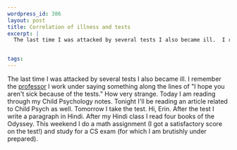 ```yaml
--- 
wordpress_id: 386
layout: post
title: Correlation of illness and tests
excerpt: |
  The last time I was attacked by several tests I also became ill.  I remember the <a href="http://www.uiuc.edu/ph/www/chip">professor</a> I work under saying something along the lines of "I hope you aren't sick because of the tests."  How very strange.  Today I am reading through my Child Psychology notes.  Tonight I'll be reading an article related to Child Psych as well.  Tomorrow I take the test.  Hi, Erin.  After the test I write a paragraph in Hindi.  After my Hindi class I read four books of the Odyssey.  This weekend I do a math assignment (I got a satisfactory score on the test!) and study for a CS exam (for which I am brutishly under prepared).


tags: 
---
```


The last time I was attacked by several tests I also became ill.  I remember the <a href="http://www.uiuc.edu/ph/www/chip">professor</a> I work under saying something along the lines of "I hope you aren't sick because of the tests."  How very strange.  Today I am reading through my Child Psychology notes.  Tonight I'll be reading an article related to Child Psych as well.  Tomorrow I take the test.  Hi, Erin.  After the test I write a paragraph in Hindi.  After my Hindi class I read four books of the Odyssey.  This weekend I do a math assignment (I got a satisfactory score on the test!) and study for a CS exam (for which I am brutishly under prepared).

